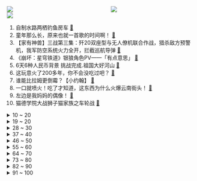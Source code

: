 <div >
	<a style="float:left;width:55%;" href = "https://github.com/anuraghazra/github-readme-stats">
	 <img src = "https://github-readme-stats.vercel.app/api?username=iuuuuuaena&theme=buefy&show_icons=true"/>
	</a>
	<a  style="float:right;width:45%" href = "https://github.com/anuraghazra/github-readme-stats">
	 <img  src="https://github-readme-stats.vercel.app/api/top-langs/?username=anuraghazra&layout=compact"/>
	</a>
	</div>

[![](https://img.shields.io/badge/jxd-@jxdgogogo.xyz-yellowgreen.svg)](https://www.jxdgogogo.xyz)<br>
1. 自制水路两栖钓鱼房车 [:link:](//www.bilibili.com/video/BV1HP411D7Rj) <br>
2. 童年那么长，原来也就一首歌的时间啊！ [:link:](//www.bilibili.com/video/BV1Xk4y1W7jT) <br>
3. 【家有神兽】三战第三集：歼20双座型与无人僚机联合作战，猎杀敌方预警机，我军防空系统火力全开，拦截巡航导弹 [:link:](//www.bilibili.com/video/BV1th4y147mc) <br>
4. 《崩坏：星穹铁道》银狼角色PV——「有点意思」 [:link:](//www.bilibili.com/video/BV15o4y1u7pH) <br>
5. 6天6种人民币背景 挑战完成.祖国大好河山 [:link:](//www.bilibili.com/video/BV1Fk4y1s7DX) <br>
6. 这玩意火了200多年，你不会没吃过吧？ [:link:](//www.bilibili.com/video/BV1RW4y1973m) <br>
7. 谁能比拉姆更倒霉？【小约翰】 [:link:](//www.bilibili.com/video/BV1rM4y1e7XK) <br>
8. 一口就喷火！吃了才知道，这东西为什么火爆云南街头！ [:link:](//www.bilibili.com/video/BV16m4y1476Q) <br>
9. 左边是我妈妈的偶像！ [:link:](//www.bilibili.com/video/BV1g14y1D7AK) <br>
10. 猫德学院大战狮子猫家族之车轮战 [:link:](//www.bilibili.com/video/BV1vL411v747) <br>
<details>
<summary>10 ~ 20</summary>

11. 哪个才是动物的真实叫声？！ [:link:](//www.bilibili.com/video/BV13W4y1R7B9) <br>
12. 九龄｜极乐净土｜虽迟但到、索尼超甜～ [:link:](//www.bilibili.com/video/BV12L411v7m6) <br>
13. 河南小麦咋样了？央视记者实地探访 [:link:](//www.bilibili.com/video/BV1Xo4y1T7ST) <br>
14. 2001年的中国发生了什么？【激荡四十年·2001】 [:link:](//www.bilibili.com/video/BV1b8411f7Z3) <br>
15. 小傲小潮到处跑！整点淄博小烧烤！ [:link:](//www.bilibili.com/video/BV1Um4y1474e) <br>
16. 消失的18块 [:link:](//www.bilibili.com/video/BV1em4y14762) <br>
17. 分 手 大 师 [:link:](//www.bilibili.com/video/BV13d4y1f7LL) <br>
18. 一个视频搞懂多巴胺 | 是瘾就能戒，用多巴胺自律上瘾！【白实验】 [:link:](//www.bilibili.com/video/BV1SN41117oY) <br>
19. 【误解向】结束乐队入侵刀匠村 [:link:](//www.bilibili.com/video/BV17k4y1W7e1) <br>
</details>
<details>
<summary>19 ~ 20</summary>

20. 以后不发法律视频了，感谢大家 [:link:](//www.bilibili.com/video/BV1um4y1t7aC) <br>
21. “众所周知，猫和老鼠不仅仅是动画片还是纪录片” [:link:](//www.bilibili.com/video/BV1do4y1T7u5) <br>
22. “这短短三小时，看懂的人却整整花了十几年” [:link:](//www.bilibili.com/video/BV1Uz4y1i796) <br>
23. 猫猫都是学人精！ [:link:](//www.bilibili.com/video/BV1Fk4y1s7ou) <br>
24. 《明日方舟》SideStory「空想花庭」活动宣传PV [:link:](//www.bilibili.com/video/BV1eN41117Pb) <br>
25. 【1999手书】𝒕𝒉𝒆 𝒍𝒐𝒔𝒕 𝒈𝒆𝒏𝒆𝒓𝒂𝒕𝒊𝒐𝒏 𝒕𝒉𝒐𝒖𝒔𝒂𝒏𝒅. [:link:](//www.bilibili.com/video/BV1RL411q7Vg) <br>
26. 家人们喜讯！两道杠！ [:link:](//www.bilibili.com/video/BV1jo4y1M77j) <br>
27. 完了，最想单推的角色....竟然是主角？！ [:link:](//www.bilibili.com/video/BV1aP411X7PN) <br>
28. 《西游记》番外篇：唐三葬 [:link:](//www.bilibili.com/video/BV1ko4y1M7kE) <br>
</details>
<details>
<summary>28 ~ 30</summary>

29. 90秒速通崩铁剧情【星穹铁道极速版】 [:link:](//www.bilibili.com/video/BV1qh4y1s7dx) <br>
30. 【周傳雄】謝謝你們走進這場《黃昏》 [:link:](//www.bilibili.com/video/BV1mW4y197zr) <br>
31. 六年前B站全是这种视频！！! [:link:](//www.bilibili.com/video/BV1aM4y1i74D) <br>
32. 网瘾赌徒，转眼受邀去国家队，参加达人秀 [:link:](//www.bilibili.com/video/BV1iM4y1e7p1) <br>
33. 小室哲哉×幸田来未×碧蓝航线6周年主题曲《Jump to the Breeze》全球首发！ [:link:](//www.bilibili.com/video/BV1qo4y137h1) <br>
34. 10000元人民币只能在伦敦蜗居！？英国房价太夸张了！ [:link:](//www.bilibili.com/video/BV1d24y1A7Ua) <br>
35. 马拉松在特警训练面前不值一提！ [:link:](//www.bilibili.com/video/BV1so4y1M7hH) <br>
36. 和2173个人一起，再当一次小孩 [:link:](//www.bilibili.com/video/BV1ek4y1W7uR) <br>
37. 探秘开在中国的"地狱厨房"，主厨现场骂人？！【凭啥这么贵ep64-Bread Street Kitchen & Bar】 [:link:](//www.bilibili.com/video/BV1UX4y1h7WR) <br>
</details>
<details>
<summary>37 ~ 40</summary>

38. 橘子怪假装黄金Solo小丑熊！番外篇 [:link:](//www.bilibili.com/video/BV1mz4y1i7Nu) <br>
39. 前奏一响！没错…是童年无限循环的那首歌～ [:link:](//www.bilibili.com/video/BV1GP411D7Ut) <br>
40. 校园显眼包 [:link:](//www.bilibili.com/video/BV1Gg4y1F7Sa) <br>
41. 在长长的电线杆上扣呀扣呀扣。 [:link:](//www.bilibili.com/video/BV1du411s7zP) <br>
42. “进去了” [:link:](//www.bilibili.com/video/BV1GM4y1e7JV) <br>
43. 奇 奇 怪 怪 的 K P O P 混 音 [:link:](//www.bilibili.com/video/BV1RV4y1m75S) <br>
44. 可爱…就是女生的必杀技！ [:link:](//www.bilibili.com/video/BV1du411p7dk) <br>
45. “烤柿” [:link:](//www.bilibili.com/video/BV1ym4y147n7) <br>
46. 猫和老鼠动画师 挑战画《原神》绮良良和宵宫「配装加点攻略」 [:link:](//www.bilibili.com/video/BV1kW4y197JW) <br>
</details>
<details>
<summary>46 ~ 50</summary>

47. 电视问答变血腥杀场！这样的真人秀你敢参加吗？《九号秘事》第八季第五集 [:link:](//www.bilibili.com/video/BV1vh4y1d7GN) <br>
48. 【Stray Kids】 "S-Class" M/V [:link:](//www.bilibili.com/video/BV1yk4y1H7JR) <br>
49. 这个项目夜市摆摊，绝对受众广而且赚得多 [:link:](//www.bilibili.com/video/BV1gN411C76q) <br>
50. 骑行新疆，为出国骑行做最后的准备，回到那拉提镇在封闭公路上露营 [:link:](//www.bilibili.com/video/BV11P411X7UD) <br>
51. 谷歌翻译20遍【星穹铁道角色大招】配音 [:link:](//www.bilibili.com/video/BV19c411g74r) <br>
52. 以前的小孩 VS 现在的小孩 [:link:](//www.bilibili.com/video/BV1rs4y1i7xX) <br>
53. 深度|| 彭城惊天大逆转，项羽如何用3万骑兵狂屠风之子的“56万”联军？ [:link:](//www.bilibili.com/video/BV1XW4y197a9) <br>
54. 《 夫 人 今 天 不 在 家 》 [:link:](//www.bilibili.com/video/BV1Nh4y1d7oi) <br>
55. 在闺蜜眼中我的爱情多巴胺，要爆了 [:link:](//www.bilibili.com/video/BV1du411p7GJ) <br>
</details>
<details>
<summary>55 ~ 60</summary>

56. 【花小烙】好好的头发怎么就白了呢？ [:link:](//www.bilibili.com/video/BV1sM4y1e7pc) <br>
57. 国外专业音乐人第一次听GALA！没有技巧全是感情 [:link:](//www.bilibili.com/video/BV16X4y1h7b8) <br>
58. 当我们第一次尝试唱杀马特洗脑神曲！！！ [:link:](//www.bilibili.com/video/BV1gh4y1s7Gp) <br>
59. 猫猫头开灯器 [:link:](//www.bilibili.com/video/BV1mL411v7Z8) <br>
60. “真正好的医生，可以治愈心灵深处的创伤“ [:link:](//www.bilibili.com/video/BV1EM4y1e7K8) <br>
61. 【鬼谷说】长鼻目：大象无形 [:link:](//www.bilibili.com/video/BV1fu4y1o7UQ) <br>
62. 六一限定：“建议成年人在儿童的陪同下观看！” [:link:](//www.bilibili.com/video/BV1EN411C7NL) <br>
63. 【Animenz】铃芽之旅 钢琴组曲 [:link:](//www.bilibili.com/video/BV1Su4y1o7BK) <br>
64. 【超级小桀】小桀电脑店即将上线 [:link:](//www.bilibili.com/video/BV1YN41117B9) <br>
</details>
<details>
<summary>64 ~ 70</summary>

65. 老妹偶然发现优惠券漏洞，狂薅羊毛2亿美金 [:link:](//www.bilibili.com/video/BV1JM4y1e7EU) <br>
66. 问题逐渐变复杂了... [:link:](//www.bilibili.com/video/BV1Mh411F7br) <br>
67. 等着坐牢吧你 [:link:](//www.bilibili.com/video/BV1vo4y1M7Jn) <br>
68. 有了它，你能吃几碗米饭？ [:link:](//www.bilibili.com/video/BV1hN41117JC) <br>
69. 龙 虾 宴 天 花 板 [:link:](//www.bilibili.com/video/BV1Do4y1M7x8) <br>
70. 挑战用作弊秤反向卖西瓜提醒消费者，看看有多少人，分别是哪些人容易因我便宜的价格被缺斤少两“宰”了！ [:link:](//www.bilibili.com/video/BV1bu411p78D) <br>
71. 欧大 丨Scum:新版本美服开荒第一天 就被老外跟踪 [:link:](//www.bilibili.com/video/BV1oV4y1m7qL) <br>
72. 儿童节主任祭出最强形态！ [:link:](//www.bilibili.com/video/BV1fm4y14735) <br>
73. 妈妈对不起，我不想再装乖女孩了…… [:link:](//www.bilibili.com/video/BV1yL411q7fx) <br>
</details>
<details>
<summary>73 ~ 80</summary>

74. 五毛经费还原《七龙珠》 [:link:](//www.bilibili.com/video/BV1co4y1M7TN) <br>
75. 自由切换声音的小夹子！ [:link:](//www.bilibili.com/video/BV18u4y1f7Qu) <br>
76. “仁慈的腹，我已经卷入，看不见嘴的锅肚” [:link:](//www.bilibili.com/video/BV1DL411q7YZ) <br>
77. “荒诞的梦境 倒塌轰鸣” [:link:](//www.bilibili.com/video/BV1bo4y1377c) <br>
78. 我不知道你现在的处境  我只知道你本应该过得更好 [:link:](//www.bilibili.com/video/BV198411Z7Pg) <br>
79. 《月亮船》完整版返场！按下回车键一起回到快乐星球吧！ [:link:](//www.bilibili.com/video/BV1oM4y1e7Kx) <br>
80. 当你总认为你的存在始于出生时 [:link:](//www.bilibili.com/video/BV1fX4y1h7cE) <br>
81. 天地大同！神之一手！特效小哥大战八冠王柯洁！ [:link:](//www.bilibili.com/video/BV1qo4y137tA) <br>
82. 改造200斤的男朋友，结果绷不住了！！！ [:link:](//www.bilibili.com/video/BV1Fs4y1i7N8) <br>
</details>
<details>
<summary>82 ~ 90</summary>

83. 【邓紫棋的VLOG】马尔代夫-天堂之旅 [:link:](//www.bilibili.com/video/BV1Yk4y1W7sX) <br>
84. 你做过最有难度的一顿饭是什么？希望每个人都能好好吃饭，健康成长~ [:link:](//www.bilibili.com/video/BV1Pu4y1Z78J) <br>
85. 【阿斗】全球票房超10亿！这是什么神仙阵容？维密超模组团出演美人鱼！重温经典《加勒比海盗4》 [:link:](//www.bilibili.com/video/BV1mX4y1b7uN) <br>
86. 【TF家族】《一起去做的N件事》番外小彩蛋（四）：六一特辑之海口派对 [:link:](//www.bilibili.com/video/BV1Ac411V76E) <br>
87. 花木兰：这亚瑟怎么打不掉血呢 [:link:](//www.bilibili.com/video/BV1qP411X7GV) <br>
88. 这对双胞胎姐妹花太漂亮了吧，走在路上回头率超级高 [:link:](//www.bilibili.com/video/BV1js4y1B7Ns) <br>
89. 销冠也分真假，你遇到过假销冠吗？ [:link:](//www.bilibili.com/video/BV1Co4y1M7nm) <br>
90. 世界上最黑的鱼，深海巨口鱼，出锅后连海王都不敢下嘴了 [:link:](//www.bilibili.com/video/BV1Nc411V7Ww) <br>
91. 《聪明墨菲特》 [:link:](//www.bilibili.com/video/BV1Jz4y1q7sG) <br>
</details>
<details>
<summary>91 ~ 100</summary>

92. 谁懂？真的要答辩啦！ [:link:](//www.bilibili.com/video/BV1Wz4y1q7pT) <br>
93. 《潜伏》里余则成职场宝典大揭秘！斯蒂庞克栽培，玉座金佛表现！ [:link:](//www.bilibili.com/video/BV1vL411v733) <br>
94. 帮粉丝缓解高考压力 [:link:](//www.bilibili.com/video/BV1zL411q7BU) <br>
95. 我要打十个！家里苍蝇的好日子要到头了！ [:link:](//www.bilibili.com/video/BV1JW4y1R7UX) <br>
96. 大哥 有没有见过贵气的“乞丐”啊 [:link:](//www.bilibili.com/video/BV1Nh4y1d7XT) <br>
97. 护国大阵？台风玛娃转弯避开我国,特大暴雨开始袭击日本 [:link:](//www.bilibili.com/video/BV1eM4y1e7hc) <br>
98. 什么叫好编剧啊？（战术后仰） [:link:](//www.bilibili.com/video/BV14k4y1W743) <br>
99. 催眠术可太简单了 [:link:](//www.bilibili.com/video/BV1Qh4y1s7PS) <br>
100. 带着猫回到二线，我被按下暂停的这一年 [:link:](//www.bilibili.com/video/BV1Rz4y1i73T) <br>
</details>
